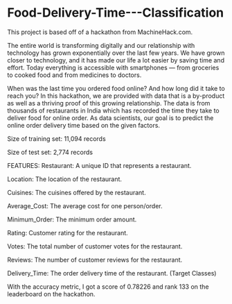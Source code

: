 # Food-Delivery-Time---Classification

This project is based off of a hackathon from MachineHack.com.

The entire world is transforming digitally and our relationship with technology has grown exponentially over the last few years. We have grown closer to technology, and it has made our life a lot easier by saving time and effort. Today everything is accessible with smartphones — from groceries to cooked food and from medicines to doctors.

When was the last time you ordered food online? And how long did it take to reach you? In this hackathon, we are provided with data that is a by-product as well as a thriving proof of this growing relationship. The data is from thousands of restaurants in India which has recorded the time they take to deliver food for online order. As data scientists, our goal is to predict the online order delivery time based on the given factors.




Size of training set: 11,094 records

Size of test set: 2,774 records


FEATURES:
Restaurant: A unique ID that represents a restaurant.

Location: The location of the restaurant.

Cuisines: The cuisines offered by the restaurant.

Average_Cost: The average cost for one person/order.

Minimum_Order: The minimum order amount.

Rating: Customer rating for the restaurant.

Votes: The total number of customer votes for the restaurant.

Reviews: The number of customer reviews for the restaurant.

Delivery_Time: The order delivery time of the restaurant. (Target Classes)

With the accuracy metric, I got a score of 0.78226 and rank 133 on the leaderboard on the hackathon.
